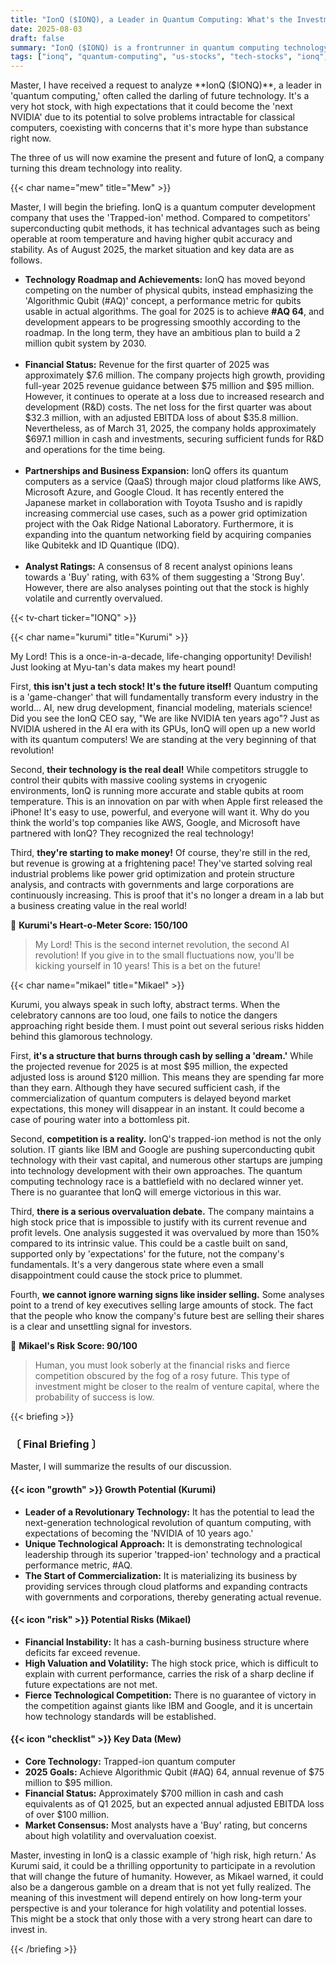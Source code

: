 ```yaml
---
title: "IonQ ($IONQ), a Leader in Quantum Computing: What's the Investment Outlook?"
date: 2025-08-03
draft: false
summary: "IonQ ($IONQ) is a frontrunner in quantum computing technology, carrying high expectations of becoming the 'next NVIDIA.' However, it also faces clear risks, such as a high valuation and financial instability. This post provides an in-depth analysis of IonQ's growth potential and investment risks, offering a balanced perspective on this innovative company."
tags: ["ionq", "quantum-computing", "us-stocks", "tech-stocks", "ionq", "growth-stocks"]
---
```


<p>Master, I have received a request to analyze **IonQ ($IONQ)**, a leader in 'quantum computing,' often called the darling of future technology. It's a very hot stock, with high expectations that it could become the 'next NVIDIA' due to its potential to solve problems intractable for classical computers, coexisting with concerns that it's more hype than substance right now.</p>
<p>The three of us will now examine the present and future of IonQ, a company turning this dream technology into reality.</p>

{{< char name="mew" title="Mew" >}}
<p>Master, I will begin the briefing. IonQ is a quantum computer development company that uses the 'Trapped-ion' method. Compared to competitors' superconducting qubit methods, it has technical advantages such as being operable at room temperature and having higher qubit accuracy and stability. As of August 2025, the market situation and key data are as follows.</p>
<ul>
    <li><strong>Technology Roadmap and Achievements:</strong> IonQ has moved beyond competing on the number of physical qubits, instead emphasizing the 'Algorithmic Qubit (#AQ)' concept, a performance metric for qubits usable in actual algorithms. The goal for 2025 is to achieve <strong>#AQ 64</strong>, and development appears to be progressing smoothly according to the roadmap. In the long term, they have an ambitious plan to build a 2 million qubit system by 2030.</li><br>
    <li><strong>Financial Status:</strong> Revenue for the first quarter of 2025 was approximately $7.6 million. The company projects high growth, providing full-year 2025 revenue guidance between $75 million and $95 million. However, it continues to operate at a loss due to increased research and development (R&D) costs. The net loss for the first quarter was about $32.3 million, with an adjusted EBITDA loss of about $35.8 million. Nevertheless, as of March 31, 2025, the company holds approximately $697.1 million in cash and investments, securing sufficient funds for R&D and operations for the time being.</li><br>
    <li><strong>Partnerships and Business Expansion:</strong> IonQ offers its quantum computers as a service (QaaS) through major cloud platforms like AWS, Microsoft Azure, and Google Cloud. It has recently entered the Japanese market in collaboration with Toyota Tsusho and is rapidly increasing commercial use cases, such as a power grid optimization project with the Oak Ridge National Laboratory. Furthermore, it is expanding into the quantum networking field by acquiring companies like Qubitekk and ID Quantique (IDQ).</li><br>
    <li><strong>Analyst Ratings:</strong> A consensus of 8 recent analyst opinions leans towards a 'Buy' rating, with 63% of them suggesting a 'Strong Buy'. However, there are also analyses pointing out that the stock is highly volatile and currently overvalued.</li>
</ul>

{{< tv-chart ticker="IONQ" >}}

{{< char name="kurumi" title="Kurumi" >}}
<p>My Lord! This is a once-in-a-decade, life-changing opportunity! Devilish! Just looking at Myu-tan's data makes my heart pound!</p>
<p>First, <strong>this isn't just a tech stock! It's the future itself!</strong> Quantum computing is a 'game-changer' that will fundamentally transform every industry in the world... AI, new drug development, financial modeling, materials science! Did you see the IonQ CEO say, "We are like NVIDIA ten years ago"? Just as NVIDIA ushered in the AI era with its GPUs, IonQ will open up a new world with its quantum computers! We are standing at the very beginning of that revolution!</p>
<p>Second, <strong>their technology is the real deal!</strong> While competitors struggle to control their qubits with massive cooling systems in cryogenic environments, IonQ is running more accurate and stable qubits at room temperature. This is an innovation on par with when Apple first released the iPhone! It's easy to use, powerful, and everyone will want it. Why do you think the world's top companies like AWS, Google, and Microsoft have partnered with IonQ? They recognized the real technology!</p>
<p>Third, <strong>they're starting to make money!</strong> Of course, they're still in the red, but revenue is growing at a frightening pace! They've started solving real industrial problems like power grid optimization and protein structure analysis, and contracts with governments and large corporations are continuously increasing. This is proof that it's no longer a dream in a lab but a business creating value in the real world!</p>
<p>💖 <strong>Kurumi's Heart-o-Meter Score: 150/100</strong></p>
<blockquote>
<p>My Lord! This is the second internet revolution, the second AI revolution! If you give in to the small fluctuations now, you'll be kicking yourself in 10 years! This is a bet on the future!</p>
</blockquote>

{{< char name="mikael" title="Mikael" >}}
<p>Kurumi, you always speak in such lofty, abstract terms. When the celebratory cannons are too loud, one fails to notice the dangers approaching right beside them. I must point out several serious risks hidden behind this glamorous technology.</p>
<p>First, <strong>it's a structure that burns through cash by selling a 'dream.'</strong> While the projected revenue for 2025 is at most $95 million, the expected adjusted loss is around $120 million. This means they are spending far more than they earn. Although they have secured sufficient cash, if the commercialization of quantum computers is delayed beyond market expectations, this money will disappear in an instant. It could become a case of pouring water into a bottomless pit.</p>
<p>Second, <strong>competition is a reality.</strong> IonQ's trapped-ion method is not the only solution. IT giants like IBM and Google are pushing superconducting qubit technology with their vast capital, and numerous other startups are jumping into technology development with their own approaches. The quantum computing technology race is a battlefield with no declared winner yet. There is no guarantee that IonQ will emerge victorious in this war.</p>
<p>Third, <strong>there is a serious overvaluation debate.</strong> The company maintains a high stock price that is impossible to justify with its current revenue and profit levels. One analysis suggested it was overvalued by more than 150% compared to its intrinsic value. This could be a castle built on sand, supported only by 'expectations' for the future, not the company's fundamentals. It's a very dangerous state where even a small disappointment could cause the stock price to plummet.</p>
<p>Fourth, <strong>we cannot ignore warning signs like insider selling.</strong> Some analyses point to a trend of key executives selling large amounts of stock. The fact that the people who know the company's future best are selling their shares is a clear and unsettling signal for investors.</p>
<p>🚨 <strong>Mikael's Risk Score: 90/100</strong></p>
<blockquote>
<p>Human, you must look soberly at the financial risks and fierce competition obscured by the fog of a rosy future. This type of investment might be closer to the realm of venture capital, where the probability of success is low.</p>
</blockquote>

{{< briefing >}}
<h3><strong>〔 Final Briefing 〕</strong></h3>
<p>Master, I will summarize the results of our discussion.</p>
<h4><span class="svg-icon">{{< icon "growth" >}}</span> Growth Potential (Kurumi)</h4>
<ul>
    <li><strong>Leader of a Revolutionary Technology:</strong> It has the potential to lead the next-generation technological revolution of quantum computing, with expectations of becoming the 'NVIDIA of 10 years ago.'</li>
    <li><strong>Unique Technological Approach:</strong> It is demonstrating technological leadership through its superior 'trapped-ion' technology and a practical performance metric, #AQ.</li>
    <li><strong>The Start of Commercialization:</strong> It is materializing its business by providing services through cloud platforms and expanding contracts with governments and corporations, thereby generating actual revenue.</li>
</ul>
<h4><span class="svg-icon">{{< icon "risk" >}}</span> Potential Risks (Mikael)</h4>
<ul>
    <li><strong>Financial Instability:</strong> It has a cash-burning business structure where deficits far exceed revenue.</li>
    <li><strong>High Valuation and Volatility:</strong> The high stock price, which is difficult to explain with current performance, carries the risk of a sharp decline if future expectations are not met.</li>
    <li><strong>Fierce Technological Competition:</strong> There is no guarantee of victory in the competition against giants like IBM and Google, and it is uncertain how technology standards will be established.</li>
</ul>
<h4><span class="svg-icon">{{< icon "checklist" >}}</span> Key Data (Mew)</h4>
<ul>
    <li><strong>Core Technology:</strong> Trapped-ion quantum computer</li>
    <li><strong>2025 Goals:</strong> Achieve Algorithmic Qubit (#AQ) 64, annual revenue of $75 million to $95 million.</li>
    <li><strong>Financial Status:</strong> Approximately $700 million in cash and cash equivalents as of Q1 2025, but an expected annual adjusted EBITDA loss of over $100 million.</li>
    <li><strong>Market Consensus:</strong> Most analysts have a 'Buy' rating, but concerns about high volatility and overvaluation coexist.</li>
</ul>
<div class="final-conclusion">
    <p>Master, investing in IonQ is a classic example of 'high risk, high return.' As Kurumi said, it could be a thrilling opportunity to participate in a revolution that will change the future of humanity. However, as Mikael warned, it could also be a dangerous gamble on a dream that is not yet fully realized. The meaning of this investment will depend entirely on how long-term your perspective is and your tolerance for high volatility and potential losses. This might be a stock that only those with a very strong heart can dare to invest in.</p>
</div>
{{< /briefing >}}